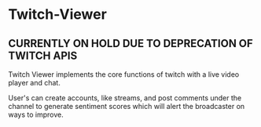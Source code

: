 # Twitch-Viewer

## **CURRENTLY ON HOLD DUE TO DEPRECATION OF TWITCH APIS**

Twitch Viewer implements the core functions of twitch with a live video player and chat. 


User's can create accounts, like streams, and post comments under the channel to generate sentiment scores which will alert the broadcaster on ways to improve.